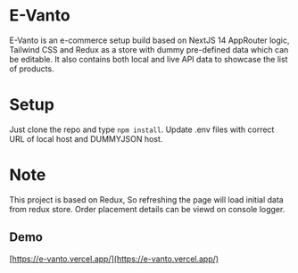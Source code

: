 # E-Vanto

E-Vanto is an e-commerce setup build based on NextJS 14 AppRouter logic, Tailwind CSS and Redux as a store with dummy pre-defined data which can be editable. It also contains both local and live API data to showcase the list of products.

# Setup

Just clone the repo and type `npm install`. Update .env files with correct URL of local host and DUMMYJSON host.

# Note

This project is based on Redux, So refreshing the page will load initial data from redux store. Order placement details can be viewd on console logger.

## Demo

[https://e-vanto.vercel.app/](https://e-vanto.vercel.app/)